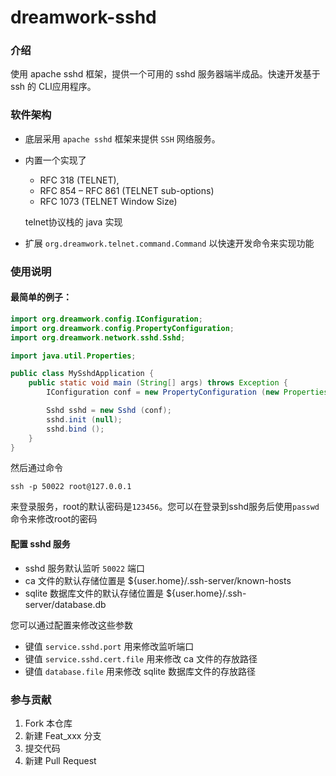 # dreamwork-sshd

### 介绍
使用 apache sshd 框架，提供一个可用的 sshd 服务器端半成品。快速开发基于 ssh 的 CLI应用程序。

### 软件架构
- 底层采用 `apache sshd` 框架来提供 `SSH` 网络服务。
- 内置一个实现了
  * RFC 318 (TELNET), 
  * RFC 854 – RFC 861 (TELNET sub-options)
  * RFC 1073 (TELNET Window Size)
  
  telnet协议栈的 java 实现
- 扩展 `org.dreamwork.telnet.command.Command` 以快速开发命令来实现功能

### 使用说明

#### 最简单的例子：
```java
import org.dreamwork.config.IConfiguration;
import org.dreamwork.config.PropertyConfiguration;
import org.dreamwork.network.sshd.Sshd;

import java.util.Properties;

public class MySshdApplication {
    public static void main (String[] args) throws Exception {
        IConfiguration conf = new PropertyConfiguration (new Properties ());

        Sshd sshd = new Sshd (conf);
        sshd.init (null);
        sshd.bind ();
    }
}
```
然后通过命令 
```shell script
ssh -p 50022 root@127.0.0.1
```
来登录服务，root的默认密码是`123456`。您可以在登录到sshd服务后使用`passwd`命令来修改root的密码

#### 配置 sshd 服务
- sshd 服务默认监听 `50022` 端口
- ca 文件的默认存储位置是 ${user.home}/.ssh-server/known-hosts
- sqlite 数据库文件的默认存储位置是 ${user.home}/.ssh-server/database.db

您可以通过配置来修改这些参数
- 键值 `service.sshd.port` 用来修改监听端口
- 键值 `service.sshd.cert.file` 用来修改 ca 文件的存放路径
- 键值 `database.file` 用来修改 sqlite 数据库文件的存放路径




### 参与贡献

1.  Fork 本仓库
2.  新建 Feat_xxx 分支
3.  提交代码
4.  新建 Pull Request